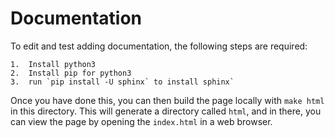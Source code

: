 # Documentation

To edit and test adding documentation, the following steps are required:

    1.  Install python3
    2.  Install pip for python3
    3.  run `pip install -U sphinx` to install sphinx`
    
Once you have done this, you can then build the page locally with `make html` in this directory. This will generate a directory called `html`, and in there, you can view the page by opening the `index.html` in a web browser.